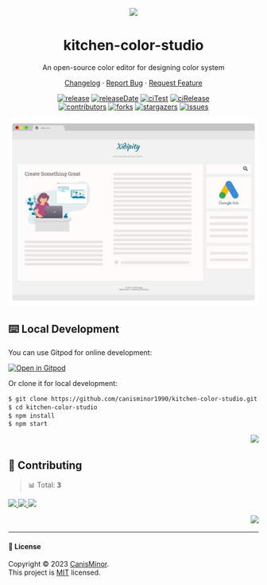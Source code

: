 <a name="readme-top"></a>

<div align="center">

<img width="160" src="https://gw.alipayobjects.com/mdn/rms_7d1485/afts/img/A*XDYxSJXBjjwAAAAAAAAAAAAAARQnAQ">

<h1>kitchen-color-studio</h1>

An open-source color editor for designing color system

[Changelog](./CHANGELOG.md) · [Report Bug][issues-url] · [Request Feature][issues-url]

<!-- SHIELD GROUP -->

[![release][release-shield]][release-url]
[![releaseDate][release-date-shield]][release-date-url]
[![ciTest][ci-test-shield]][ci-test-url]
[![ciRelease][ci-release-shield]][ci-release-url]
<br/>
[![contributors][contributors-shield]][contributors-url]
[![forks][forks-shield]][forks-url]
[![stargazers][stargazers-shield]][stargazers-url]
[![issues][issues-shield]][issues-url]

![](https://github.com/othneildrew/Best-README-Template/raw/master/images/screenshot.png)

</div>

## ⌨️ Local Development

You can use Gitpod for online development:

[![Open in Gitpod](https://gitpod.io/button/open-in-gitpod.svg)][gitpod-url]

Or clone it for local development:

```bash
$ git clone https://github.com/canisminor1990/kitchen-color-studio.git
$ cd kitchen-color-studio
$ npm install
$ npm start
```

<div align="right">

[![][back-to-top]](#readme-top)

</div>

## 🤝 Contributing

<!-- CONTRIBUTION GROUP -->

> 📊 Total: <kbd>**3**</kbd>

<a href="https://github.com/canisminor1990" title="canisminor1990">
  <img src="https://avatars.githubusercontent.com/u/17870709?v=4" width="50" />
</a>
<a href="https://github.com/actions-user" title="actions-user">
  <img src="https://avatars.githubusercontent.com/u/65916846?v=4" width="50" />
</a>
<a href="https://github.com/apps/dependabot" title="dependabot[bot]">
  <img src="https://avatars.githubusercontent.com/in/29110?v=4" width="50" />
</a>

<!-- CONTRIBUTION END -->

<div align="right">

[![][back-to-top]](#readme-top)

</div>

---

#### 📝 License

Copyright © 2023 [CanisMinor][profile-url]. <br />
This project is [MIT](./LICENSE) licensed.

<!-- LINK GROUP -->

[profile-url]: https://github.com/canisminor1990
[issues-url]: https://github.com/canisminor1990/kitchen-color-studio/issues/new/choose
[gitpod-url]: https://gitpod.io/#https://github.com/canisminor1990/kitchen-color-studio

<!-- SHIELD LINK GROUP -->

[back-to-top]: https://img.shields.io/badge/-BACK_TO_TOP-151515?style=flat-square

<!-- release -->

[release-shield]: https://img.shields.io/github/v/release/canisminor1990/kitchen-color-studio?style=flat&sort=semver&logo=github
[release-url]: https://github.com/canisminor1990/kitchen-color-studio/releases

<!-- releaseDate -->

[release-date-shield]: https://img.shields.io/github/release-date/canisminor1990/kitchen-color-studio?style=flat
[release-date-url]: https://github.com/canisminor1990/kitchen-color-studio/releases

<!-- ciTest -->

[ci-test-shield]: https://github.com/canisminor1990/kitchen-color-studio/workflows/Test%20CI/badge.svg
[ci-test-url]: https://github.com/canisminor1990/kitchen-color-studio/actions/workflows/test.yml

<!-- ciRelease -->

[ci-release-shield]: https://github.com/canisminor1990/kitchen-color-studio/workflows/Build%20and%20Release/badge.svg
[ci-release-url]: https://github.com/canisminor1990/kitchen-color-studio/actions/workflows/release.yml

<!-- contributors -->

[contributors-shield]: https://img.shields.io/github/contributors/canisminor1990/kitchen-color-studio.svg?style=flat
[contributors-url]: https://github.com/canisminor1990/kitchen-color-studio/graphs/contributors

<!-- forks -->

[forks-shield]: https://img.shields.io/github/forks/canisminor1990/kitchen-color-studio.svg?style=flat
[forks-url]: https://github.com/canisminor1990/kitchen-color-studio/network/members

<!-- stargazers -->

[stargazers-shield]: https://img.shields.io/github/stars/canisminor1990/kitchen-color-studio.svg?style=flat
[stargazers-url]: https://github.com/canisminor1990/kitchen-color-studio/stargazers

<!-- issues -->

[issues-shield]: https://img.shields.io/github/issues/canisminor1990/kitchen-color-studio.svg?style=flat
[issues-url]: https://img.shields.io/github/issues/canisminor1990/kitchen-color-studio.svg?style=flat
